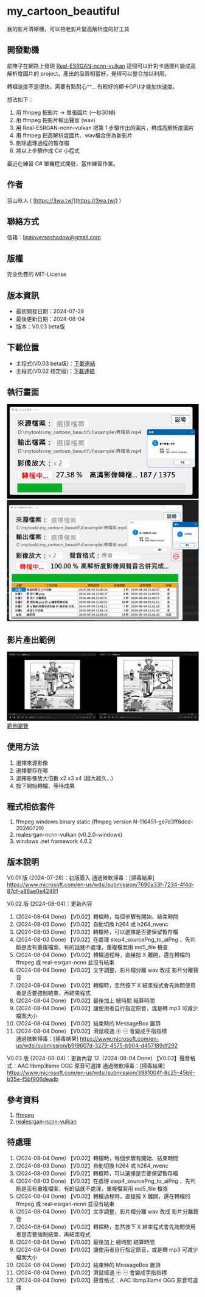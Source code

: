 # my_cartoon_beautiful
我的影片清晰機，可以把老影片變高解析度的好工具

## 開發動機
前陣子在網路上發現 [Real-ESRGAN-ncnn-vulkan](https://github.com/xinntao/Real-ESRGAN-ncnn-vulkan) 這個可以針對卡通圖片變成高解析度圖片的 project，產出的品質相當好，覺得可以整合加以利用。

轉檔速度不是很快，需要有點耐心^^... 有較好的顯卡GPU才能加快速度。

想法如下：
1. 用 ffmpeg 把影片 → 單張圖片 (一秒30幀)
2. 用 ffmpeg 把影片輸出聲音 (wav)
3. 用 Real-ESRGAN-ncnn-vulkan 把第 1 步驟作出的圖片，轉成高解析度圖片
4. 用 ffmpeg 把高解析度圖片、wav檔合併為新影片
5. 刪除處理過程的暫存檔
6. 將以上步驟作成 C# 小程式

最近在練習 C# 單機程式開發，當作練習作業。

## 作者
羽山秋人 ( [https://3wa.tw/](https://3wa.tw/) )

## 聯絡方式
信箱：<a href="mailto:linainverseshadow@gmail.com">linainverseshadow@gmail.com</a>

## 版權
完全免費的 MIT-License

## 版本資訊
- 最初開發日期：2024-07-28
- 最後更新日期：2024-08-04
- 版本：V0.03 beta版

## 下載位置
- 主程式(V0.03 beta版)：[下載連結](https://raw.githubusercontent.com/shadowjohn/my_cartoon_beautiful/master/release/V0.03/my_cartoon_beautiful.zip)
- 主程式(V0.02 穩定版)：[下載連結](https://raw.githubusercontent.com/shadowjohn/my_cartoon_beautiful/master/release/V0.02/my_cartoon_beautiful.zip)

## 執行畫面
![執行畫面](snapshot/s1.png)
![執行畫面](snapshot/s4.png)

## 影片產出範例
![影片產出範例](snapshot/s2.png)
[範例瀏覽](https://github.com/shadowjohn/my_cartoon_beautiful/tree/main/example)

## 使用方法
1. 選擇來源影像
2. 選擇要存在哪
3. 選擇影像放大倍數 x2 x3 x4 (越大越久...)
4. 按下開始轉檔，等待成果

## 程式相依套件
1. ffmpeg windows binary static (ffmpeg version N-116451-ge7d3ff8dcd-20240729)
2. realesrgan-ncnn-vulkan (v0.2.0-windows)
3. windows .net framework 4.6.2

## 版本說明
V0.01 版 (2024-07-28)：初版簽入
通過微軟掃毒：[掃毒結果] https://www.microsoft.com/en-us/wdsi/submission/7690a33f-7234-4f4d-87cf-a86ae0e42491

V0.02 版 (2024-08-04)：更新內容
 1. (2024-08-04 Done) 【V0.02】轉檔時，每個步驟有開始、結束時間
 2. (2024-08-03 Done) 【V0.02】自動切換 h264 或 h264_nvenc
 3. (2024-08-03 Done) 【V0.02】轉檔時，可以選擇是否要保留暫存檔
 4. (2024-08-03 Done) 【V0.02】在處理 step4_sourcePng_to_aiPng ，先判斷是否有重複檔案，有的話就不處理，重複檔案用 md5_file 檢查
 5. (2024-08-04 Done) 【V0.02】轉檔過程時，直接按 X 離開，還在轉檔的 ffmpeg 或 real-esrgan-ncnn 並沒有結束
 6. (2024-08-04 Done) 【V0.02】文字調整，影片檔分離 wav 改成 影片分離聲音
 7. (2024-08-04 Done) 【V0.02】轉檔時，忽然按下 X 結束程式會先詢問使用者是否要強制結束，再結束程式
 8. (2024-08-04 Done) 【V0.02】最後加上 總時間 結算時間
 9. (2024-08-04 Done) 【V0.02】讓使用者自行指定原音，或是轉 mp3 可減少檔案大小
10. (2024-08-04 Done) 【V0.02】結束時的 MessageBox 置頂
11. (2024-08-04 Done) 【V0.02】滑鼠經過 ㊉ ㊀ 會變成手指指標	
通過微軟掃毒：[掃毒結果] https://www.microsoft.com/en-us/wdsi/submission/b919607d-3279-4575-b904-d457189df292

V0.03 版 (2024-08-04)：更新內容
12. (2024-08-04 Done) 【V0.03】聲音格式：AAC libmp3lame OGG 原音可選擇
通過微軟掃毒：[掃毒結果] https://www.microsoft.com/en-us/wdsi/submission/3981004f-8c25-45b6-b35e-f5bf906deadb
	
## 參考資料
1. [ffmpeg](https://www.ffmpeg.org/download.html)
2. [realesrgan-ncnn-vulkan](https://github.com/xinntao/Real-ESRGAN-ncnn-vulkan)

## 待處理
 1. (2024-08-04 Done) 【V0.02】轉檔時，每個步驟有開始、結束時間
 2. (2024-08-03 Done) 【V0.02】自動切換 h264 或 h264_nvenc
 3. (2024-08-03 Done) 【V0.02】轉檔時，可以選擇是否要保留暫存檔
 4. (2024-08-03 Done) 【V0.02】在處理 step4_sourcePng_to_aiPng ，先判斷是否有重複檔案，有的話就不處理，重複檔案用 md5_file 檢查
 5. (2024-08-04 Done) 【V0.02】轉檔過程時，直接按 X 離開，還在轉檔的 ffmpeg 或 real-esrgan-ncnn 並沒有結束
 6. (2024-08-04 Done) 【V0.02】文字調整，影片檔分離 wav 改成 影片分離聲音
 7. (2024-08-04 Done) 【V0.02】轉檔時，忽然按下 X 結束程式會先詢問使用者是否要強制結束，再結束程式
 8. (2024-08-04 Done) 【V0.02】最後加上 總時間 結算時間
 9. (2024-08-04 Done) 【V0.02】讓使用者自行指定原音，或是轉 mp3 可減少檔案大小
10. (2024-08-04 Done) 【V0.02】結束時的 MessageBox 置頂
11. (2024-08-04 Done) 【V0.02】滑鼠經過 ㊉ ㊀ 會變成手指指標
12. (2024-08-04 Done) 【V0.03】聲音格式：AAC libmp3lame OGG 原音可選擇
